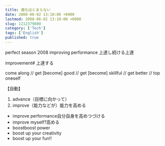```yaml
---
title: 進化はとまらない
date: 2008-06-02 13:10:00 +0900
lastmod: 2008-06-02 13:10:00 +0900
slug: 1212379800
category: ['Tech']
tags: ['English']
published: true
---
```


perfect season 2008 improving performance 上達し続ける上達

improvement# 上達する

come along // get [become] good // get [become] skillful // get better // top oneself

【自動】
1. advance（目標に向かって）
2. improve（能力などが）能力を高める

- improve performance自分自身を高めつづける
- improve myself?高める
- boostboost power
- boost up your creativity
- boost up your fun!!

